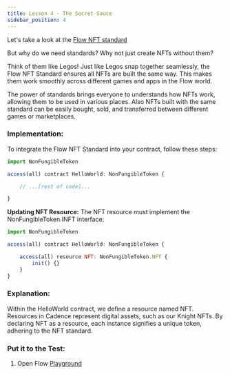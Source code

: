 ```yaml
---
title: Lesson 4 - The Secret Sauce
sidebar_position: 4
---
```


Let's take a look at the [Flow NFT standard](https://developers.flow.com/build/core-contracts/non-fungible-token)

But why do we need standards? Why not just create NFTs without them?

Think of them like Legos! Just like Legos snap together seamlessly, the Flow NFT Standard ensures all NFTs are built the same way. This makes them work smoothly across different games and apps in the Flow world.

The power of standards brings everyone to understands how NFTs work, allowing them to be used in various places. Also NFTs built with the same standard can be easily bought, sold, and transferred between different games or marketplaces.

### **Implementation:**

To integrate the Flow NFT Standard into your contract, follow these steps:

```jsx
import NonFungibleToken

access(all) contract HelloWorld: NonFungibleToken {

    // ...[rest of code]...

}
```

**Updating NFT Resource:**
The NFT resource must implement the NonFungibleToken.INFT interface:

```jsx
import NonFungibleToken

access(all) contract HelloWorld: NonFungibleToken {

    access(all) resource NFT: NonFungibleToken.NFT {
        init() {}
    }
}
```

### **Explanation:**

Within the HelloWorld contract, we define a resource named NFT. Resources in Cadence represent digital assets, such as our Knight NFTs. By declaring NFT as a resource, each instance signifies a unique token, adhering to the NFT standard.

### **Put it to the Test:**

1. Open Flow [Playground](https://play.flow.com/)
